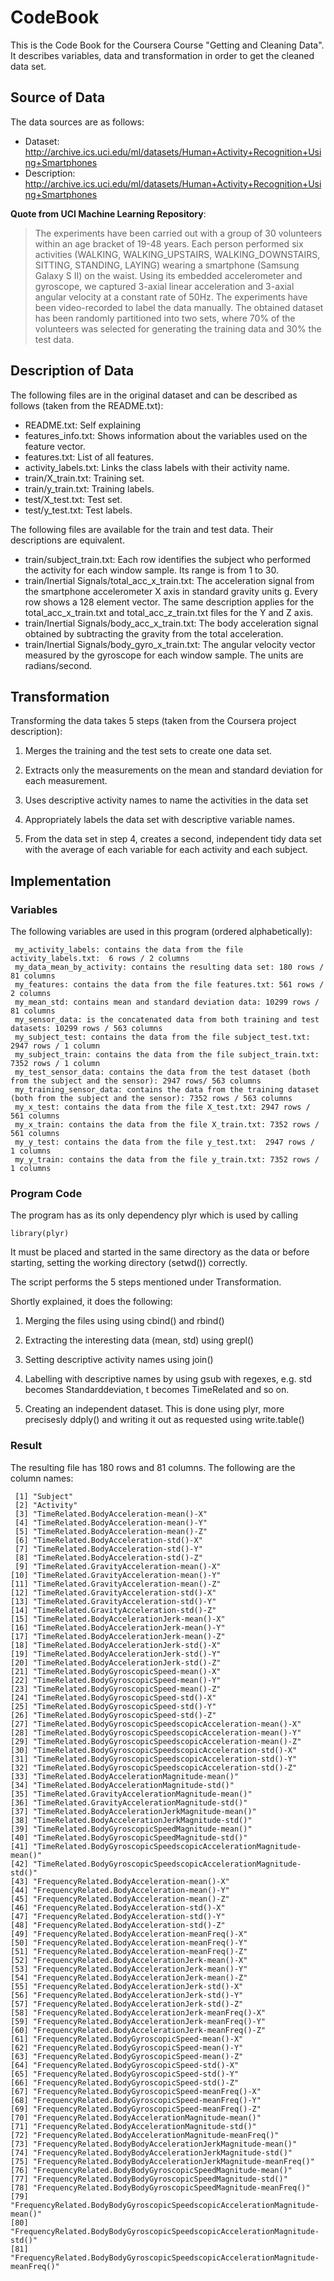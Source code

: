 # CodeBook

This is the Code Book for the Coursera Course "Getting and Cleaning Data". It describes variables, data and transformation in order to get the cleaned data set.

## Source of Data

The data sources are as follows:

* Dataset: http://archive.ics.uci.edu/ml/datasets/Human+Activity+Recognition+Using+Smartphones
* Description: http://archive.ics.uci.edu/ml/datasets/Human+Activity+Recognition+Using+Smartphones

__Quote from UCI Machine Learning Repository__: 
> The experiments have been carried out with a group of 30 volunteers within an age bracket of 19-48 years. Each person performed six activities (WALKING, WALKING\_UPSTAIRS, WALKING\_DOWNSTAIRS, SITTING, STANDING, LAYING) wearing a smartphone (Samsung Galaxy S II) on the waist. Using its embedded accelerometer and gyroscope, we captured 3-axial linear acceleration and 3-axial angular velocity at a constant rate of 50Hz. The experiments have been video-recorded to label the data manually. The obtained dataset has been randomly partitioned into two sets, where 70% of the volunteers was selected for generating the training data and 30% the test data.

## Description of Data

The following files are in the original dataset and can be described as follows (taken from the README.txt):

* README.txt: Self explaining
* features_info.txt: Shows information about the variables used on the feature vector.
* features.txt: List of all features.
* activity_labels.txt: Links the class labels with their activity name.
* train/X_train.txt: Training set.
* train/y_train.txt: Training labels.
* test/X_test.txt: Test set.
* test/y_test.txt: Test labels.

The following files are available for the train and test data. Their descriptions are equivalent. 

* train/subject_train.txt: Each row identifies the subject who performed the activity for each window sample. Its range is from 1 to 30. 
* train/Inertial Signals/total_acc_x_train.txt: The acceleration signal from the smartphone accelerometer X axis in standard gravity units g. Every row shows a 128 element vector. The same description applies for the total_acc_x_train.txt and total_acc_z_train.txt files for the Y and Z axis. 
* train/Inertial Signals/body_acc_x_train.txt: The body acceleration signal obtained by subtracting the gravity from the total acceleration. 
* train/Inertial Signals/body_gyro_x_train.txt: The angular velocity vector measured by the gyroscope for each window sample. The units are radians/second. 


## Transformation

Transforming the data takes 5 steps (taken from the Coursera project description):  

1. Merges the training and the test sets to create one data set.

2. Extracts only the measurements on the mean and standard deviation for each measurement. 

3. Uses descriptive activity names to name the activities in the data set

4. Appropriately labels the data set with descriptive variable names. 

5. From the data set in step 4, creates a second, independent tidy data set with the average of each variable for each activity and each subject.


## Implementation

### Variables

The following variables are used in this program (ordered alphabetically):

```
 my_activity_labels: contains the data from the file activity_labels.txt:  6 rows / 2 columns
 my_data_mean_by_activity: contains the resulting data set: 180 rows / 81 columns
 my_features: contains the data from the file features.txt: 561 rows / 2 columns
 my_mean_std: contains mean and standard deviation data: 10299 rows / 81 columns
 my_sensor_data: is the concatenated data from both training and test datasets: 10299 rows / 563 columns
 my_subject_test: contains the data from the file subject_test.txt: 2947 rows / 1 column
 my_subject_train: contains the data from the file subject_train.txt: 7352 rows / 1 column
 my_test_sensor_data: contains the data from the test dataset (both from the subject and the sensor): 2947 rows/ 563 columns
 my_training_sensor_data: contains the data from the training dataset (both from the subject and the sensor): 7352 rows / 563 columns
 my_x_test: contains the data from the file X_test.txt: 2947 rows / 561 columns
 my_x_train: contains the data from the file X_train.txt: 7352 rows / 561 columns
 my_y_test: contains the data from the file y_test.txt:  2947 rows /  1 columns
 my_y_train: contains the data from the file y_train.txt: 7352 rows / 1 columns
```

### Program Code

The program has as its only dependency plyr which is used by calling
```
library(plyr)
```

It must be placed and started in the same directory as the data or before starting, setting the working directory (setwd()) correctly. 

The script performs the 5 steps mentioned under Transformation. 

Shortly explained, it does the following:

1. Merging the files using using cbind() and rbind()

2. Extracting the interesting data (mean, std) using grepl()

3. Setting descriptive activity names using join()

4. Labelling with descriptive names by using gsub with regexes, e.g. std becomes Standarddeviation, t becomes TimeRelated and so on. 

5. Creating an independent dataset. This is done using plyr, more precisesly ddply() and writing it out as requested using write.table()

### Result

The resulting file has 180 rows and 81 columns. The following are the column names:
```
 [1] "Subject"                                                                       
 [2] "Activity"                                                                      
 [3] "TimeRelated.BodyAcceleration-mean()-X"                                         
 [4] "TimeRelated.BodyAcceleration-mean()-Y"                                         
 [5] "TimeRelated.BodyAcceleration-mean()-Z"                                         
 [6] "TimeRelated.BodyAcceleration-std()-X"                                          
 [7] "TimeRelated.BodyAcceleration-std()-Y"                                          
 [8] "TimeRelated.BodyAcceleration-std()-Z"                                          
 [9] "TimeRelated.GravityAcceleration-mean()-X"                                      
[10] "TimeRelated.GravityAcceleration-mean()-Y"                                      
[11] "TimeRelated.GravityAcceleration-mean()-Z"                                      
[12] "TimeRelated.GravityAcceleration-std()-X"                                       
[13] "TimeRelated.GravityAcceleration-std()-Y"                                       
[14] "TimeRelated.GravityAcceleration-std()-Z"                                       
[15] "TimeRelated.BodyAccelerationJerk-mean()-X"                                     
[16] "TimeRelated.BodyAccelerationJerk-mean()-Y"                                     
[17] "TimeRelated.BodyAccelerationJerk-mean()-Z"                                     
[18] "TimeRelated.BodyAccelerationJerk-std()-X"                                      
[19] "TimeRelated.BodyAccelerationJerk-std()-Y"                                      
[20] "TimeRelated.BodyAccelerationJerk-std()-Z"                                      
[21] "TimeRelated.BodyGyroscopicSpeed-mean()-X"                                      
[22] "TimeRelated.BodyGyroscopicSpeed-mean()-Y"                                      
[23] "TimeRelated.BodyGyroscopicSpeed-mean()-Z"                                      
[24] "TimeRelated.BodyGyroscopicSpeed-std()-X"                                       
[25] "TimeRelated.BodyGyroscopicSpeed-std()-Y"                                       
[26] "TimeRelated.BodyGyroscopicSpeed-std()-Z"                                       
[27] "TimeRelated.BodyGyroscopicSpeedscopicAcceleration-mean()-X"                    
[28] "TimeRelated.BodyGyroscopicSpeedscopicAcceleration-mean()-Y"                    
[29] "TimeRelated.BodyGyroscopicSpeedscopicAcceleration-mean()-Z"                    
[30] "TimeRelated.BodyGyroscopicSpeedscopicAcceleration-std()-X"                     
[31] "TimeRelated.BodyGyroscopicSpeedscopicAcceleration-std()-Y"                     
[32] "TimeRelated.BodyGyroscopicSpeedscopicAcceleration-std()-Z"                     
[33] "TimeRelated.BodyAccelerationMagnitude-mean()"                                  
[34] "TimeRelated.BodyAccelerationMagnitude-std()"                                   
[35] "TimeRelated.GravityAccelerationMagnitude-mean()"                               
[36] "TimeRelated.GravityAccelerationMagnitude-std()"                                
[37] "TimeRelated.BodyAccelerationJerkMagnitude-mean()"                              
[38] "TimeRelated.BodyAccelerationJerkMagnitude-std()"                               
[39] "TimeRelated.BodyGyroscopicSpeedMagnitude-mean()"                               
[40] "TimeRelated.BodyGyroscopicSpeedMagnitude-std()"                                
[41] "TimeRelated.BodyGyroscopicSpeedscopicAccelerationMagnitude-mean()"             
[42] "TimeRelated.BodyGyroscopicSpeedscopicAccelerationMagnitude-std()"              
[43] "FrequencyRelated.BodyAcceleration-mean()-X"                                    
[44] "FrequencyRelated.BodyAcceleration-mean()-Y"                                    
[45] "FrequencyRelated.BodyAcceleration-mean()-Z"                                    
[46] "FrequencyRelated.BodyAcceleration-std()-X"                                     
[47] "FrequencyRelated.BodyAcceleration-std()-Y"                                     
[48] "FrequencyRelated.BodyAcceleration-std()-Z"                                     
[49] "FrequencyRelated.BodyAcceleration-meanFreq()-X"                                
[50] "FrequencyRelated.BodyAcceleration-meanFreq()-Y"                                
[51] "FrequencyRelated.BodyAcceleration-meanFreq()-Z"                                
[52] "FrequencyRelated.BodyAccelerationJerk-mean()-X"                                
[53] "FrequencyRelated.BodyAccelerationJerk-mean()-Y"                                
[54] "FrequencyRelated.BodyAccelerationJerk-mean()-Z"                                
[55] "FrequencyRelated.BodyAccelerationJerk-std()-X"                                 
[56] "FrequencyRelated.BodyAccelerationJerk-std()-Y"                                 
[57] "FrequencyRelated.BodyAccelerationJerk-std()-Z"                                 
[58] "FrequencyRelated.BodyAccelerationJerk-meanFreq()-X"                            
[59] "FrequencyRelated.BodyAccelerationJerk-meanFreq()-Y"                            
[60] "FrequencyRelated.BodyAccelerationJerk-meanFreq()-Z"                            
[61] "FrequencyRelated.BodyGyroscopicSpeed-mean()-X"                                 
[62] "FrequencyRelated.BodyGyroscopicSpeed-mean()-Y"                                 
[63] "FrequencyRelated.BodyGyroscopicSpeed-mean()-Z"                                 
[64] "FrequencyRelated.BodyGyroscopicSpeed-std()-X"                                  
[65] "FrequencyRelated.BodyGyroscopicSpeed-std()-Y"                                  
[66] "FrequencyRelated.BodyGyroscopicSpeed-std()-Z"                                  
[67] "FrequencyRelated.BodyGyroscopicSpeed-meanFreq()-X"                             
[68] "FrequencyRelated.BodyGyroscopicSpeed-meanFreq()-Y"                             
[69] "FrequencyRelated.BodyGyroscopicSpeed-meanFreq()-Z"                             
[70] "FrequencyRelated.BodyAccelerationMagnitude-mean()"                             
[71] "FrequencyRelated.BodyAccelerationMagnitude-std()"                              
[72] "FrequencyRelated.BodyAccelerationMagnitude-meanFreq()"                         
[73] "FrequencyRelated.BodyBodyAccelerationJerkMagnitude-mean()"                     
[74] "FrequencyRelated.BodyBodyAccelerationJerkMagnitude-std()"                      
[75] "FrequencyRelated.BodyBodyAccelerationJerkMagnitude-meanFreq()"                 
[76] "FrequencyRelated.BodyBodyGyroscopicSpeedMagnitude-mean()"                      
[77] "FrequencyRelated.BodyBodyGyroscopicSpeedMagnitude-std()"                       
[78] "FrequencyRelated.BodyBodyGyroscopicSpeedMagnitude-meanFreq()"                  
[79] "FrequencyRelated.BodyBodyGyroscopicSpeedscopicAccelerationMagnitude-mean()"    
[80] "FrequencyRelated.BodyBodyGyroscopicSpeedscopicAccelerationMagnitude-std()"     
[81] "FrequencyRelated.BodyBodyGyroscopicSpeedscopicAccelerationMagnitude-meanFreq()"
```
